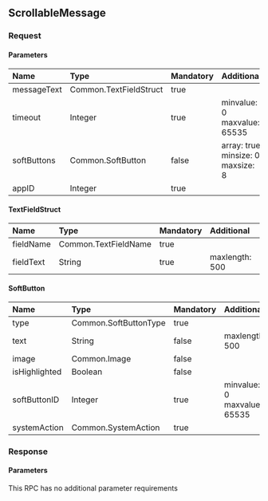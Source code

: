## ScrollableMessage

### Request
#### Parameters
|Name|Type|Mandatory|Additional|Description|
|:---|:---|:--------|:---------|:----------|
|messageText|Common.TextFieldStruct|true|||
|timeout|Integer|true|minvalue: 0<br>maxvalue: 65535||
|softButtons|Common.SoftButton|false|array: true<br>minsize: 0<br>maxsize: 8||
|appID|Integer|true|||
#### TextFieldStruct
|Name|Type|Mandatory|Additional|Description|
|:---|:---|:--------|:---------|:----------|
|fieldName|Common.TextFieldName|true|||
|fieldText|String|true|maxlength: 500||
#### SoftButton
|Name|Type|Mandatory|Additional|Description|
|:---|:---|:--------|:---------|:----------|
|type|Common.SoftButtonType|true|||
|text|String|false|maxlength: 500||
|image|Common.Image|false|||
|isHighlighted|Boolean|false|||
|softButtonID|Integer|true|minvalue: 0<br>maxvalue: 65535||
|systemAction|Common.SystemAction|true|||
### Response
#### Parameters
This RPC has no additional parameter requirements
